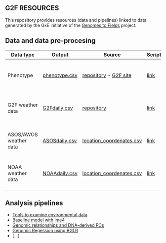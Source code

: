 ## G2F RESOURCES


This repository provides resources (data and pipelines) linked to data generated by the GxE initiative of the [Genomes to Fields](https://www.genomes2fields.org/) project.

## Data and data pre-procesing

|Data type|Output|Source|Script|Comments|
|---------|------|------|------|--------|
|Phenotype|[phenotype.csv](https://github.com/QuantGen/G2F_RESOURCES/blob/main/Data/OutputFiles/phenotypes.csv)|[repository](https://github.com/QuantGen/G2F_RESOURCES/tree/main/Data/Phenotypes) - [G2F site](https://www.genomes2fields.org/resources/)|[link](https://github.com/QuantGen/G2F_RESOURCES/blob/main/phenotypes.md)|Formats the phenotype data into a friendly dataset|
|G2F weather data|[G2Fdaily.csv](https://github.com/QuantGen/G2F_RESOURCES/blob/main/Data/OutputFiles/G2Fdaily.csv)|[repository](https://github.com/QuantGen/G2F_RESOURCES/tree/main/Data/EnvironmentalCovariates)|[link](https://github.com/QuantGen/G2F_RESOURCES/blob/main/G2FWeatherData.md)|Reads G2F weather data and calculates daily data|
|ASOS/AWOS weather data|[ASOSdaily.csv]()|[location_coordenates.csv](https://github.com/QuantGen/G2F_RESOURCES/blob/main/Data/Metadata/location_coordenates.csv)|[link](https://github.com/QuantGen/G2F_RESOURCES/blob/main/ExternalWeatherData.md)|Gets daily weather data from ASOS/AWOS networks|
|NOAA weather data|[NOAAdaily.csv]()|[location_coordenates.csv](https://github.com/QuantGen/G2F_RESOURCES/blob/main/Data/Metadata/location_coordenates.csv)|[link](https://github.com/QuantGen/G2F_RESOURCES/blob/main/ExternalWeatherData.md)|Gets daily weather data from NOAA networks|


## Analysis pipelines

 - [Tools to examine environmental data]()
 - [Baseline model with lme4]()
 - [Genomic relationships and DNA-derived PCs]()
 - [Genomic Regession using BGLR]()
 - [...]
 
